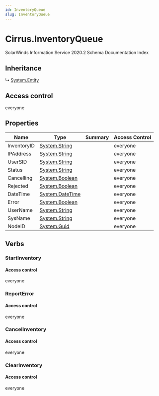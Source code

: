 ```yaml
---
id: InventoryQueue
slug: InventoryQueue
---
```


# Cirrus.InventoryQueue

SolarWinds Information Service 2020.2 Schema Documentation Index

## Inheritance

↳ [System.Entity](./../System/Entity)

## Access control

everyone

## Properties

| Name | Type | Summary | Access Control |
| ------ | ------ | ------ | ------ |
| InventoryID | [System.String](https://docs.microsoft.com/en-us/dotnet/api/system.string) |  | everyone |
| IPAddress | [System.String](https://docs.microsoft.com/en-us/dotnet/api/system.string) |  | everyone |
| UserSID | [System.String](https://docs.microsoft.com/en-us/dotnet/api/system.string) |  | everyone |
| Status | [System.String](https://docs.microsoft.com/en-us/dotnet/api/system.string) |  | everyone |
| Cancelling | [System.Boolean](https://docs.microsoft.com/en-us/dotnet/api/system.boolean) |  | everyone |
| Rejected | [System.Boolean](https://docs.microsoft.com/en-us/dotnet/api/system.boolean) |  | everyone |
| DateTime | [System.DateTime](https://docs.microsoft.com/en-us/dotnet/api/system.datetime) |  | everyone |
| Error | [System.Boolean](https://docs.microsoft.com/en-us/dotnet/api/system.boolean) |  | everyone |
| UserName | [System.String](https://docs.microsoft.com/en-us/dotnet/api/system.string) |  | everyone |
| SysName | [System.String](https://docs.microsoft.com/en-us/dotnet/api/system.string) |  | everyone |
| NodeID | [System.Guid](https://docs.microsoft.com/en-us/dotnet/api/system.guid) |  | everyone |

## Verbs

### StartInventory

#### Access control

everyone

### ReportError

#### Access control

everyone

### CancelInventory

#### Access control

everyone

### ClearInventory

#### Access control

everyone

